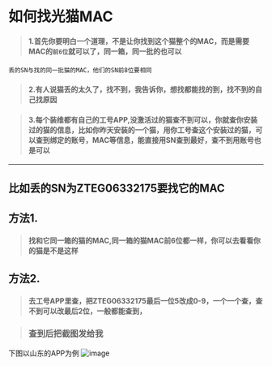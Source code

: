 # 如何找光猫MAC

> #### 1.首先你要明白一个道理，不是让你找到这个猫整个的MAC，而是需要MAC的`前6位`就可以了，同一箱，同一批的也可以
 `丢的SN与找的同一批猫的MAC，他们的SN前8位要相同`
> #### 2.有人说猫丢的太久了，找不到，我告诉你，想找都能找的到，找不到的自己找原因

> #### 3.每个装维都有自己的工号APP,没激活过的猫查不到可以，你就查你安装过的猫的信息，比如你昨天安装的一个猫，用你工号查这个安装过的猫，可以查到绑定的账号，MAC等信息，能直接用SN查到最好，查不到用账号也是可以


---
## 比如丢的SN为ZTEG06332175要找它的MAC

## 方法1.

> #### 找和它同一箱的猫的MAC,同一箱的猫MAC前6位都一样，你可以去看看你的猫是不是这样

## 方法2.

> #### 去工号APP里查，把ZTEG06332175最后一位5改成0-9，一个一个查，查不到可以改最后2位，一般都能查到，

> ### 查到后把截图发给我

下图以山东的APP为例
![image](https://img.oo.me.eu.org/2091k/image/main/blog/20240928153622_2b3nx1jnc5.jpg)
